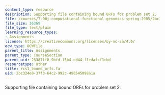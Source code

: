 ```yaml
---
content_type: resource
description: Supporting file containing bound ORFs for problem set 2.
file: /courses/7-90j-computational-functional-genomics-spring-2005/2bc324e037f364c2992c496545098a1a_rcs1_bound_orfs.fa
file_size: 36369
file_type: text/plain
learning_resource_types:
- Assignments
license: https://creativecommons.org/licenses/by-nc-sa/4.0/
ocw_type: OCWFile
parent_title: Assignments
parent_type: CourseSection
parent_uid: 28387ff8-9bfd-15b4-cd44-f1edafcf1cbd
resourcetype: Other
title: rcs1_bound_orfs.fa
uid: 2bc324e0-37f3-64c2-992c-496545098a1a
---
```

Supporting file containing bound ORFs for problem set 2.